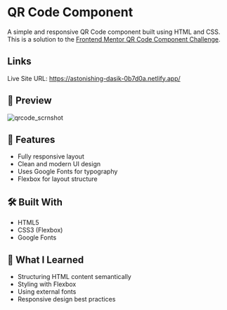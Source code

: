 # QR Code Component

A simple and responsive QR Code component built using HTML and CSS. This is a solution to the [Frontend Mentor QR Code Component Challenge](https://www.frontendmentor.io/challenges/qr-code-component-iux_sIO_H).

## Links
Live Site URL: https://astonishing-dasik-0b7d0a.netlify.app/
## 📸 Preview
![qrcode_scrnshot](https://github.com/user-attachments/assets/a99a2182-d001-4bcb-9fcb-dfe94c92b2b5)

## 🚀 Features

- Fully responsive layout
- Clean and modern UI design
- Uses Google Fonts for typography
- Flexbox for layout structure

## 🛠️ Built With

- HTML5
- CSS3 (Flexbox)
- Google Fonts

## 🎯 What I Learned

- Structuring HTML content semantically
- Styling with Flexbox
- Using external fonts
- Responsive design best practices
